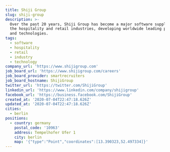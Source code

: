 ```yaml
---
title: Shiji Group
slug: shiji-group
description: >-
  Over the past 20 years, Shiji Group has become a major software supplier in
  the hospitality and retail industries, developing worldwide leading products
  and technologies.
tags:
  - software
  - hospitality
  - retail
  - industry
  - technology
company_url: 'https://www.shijigroup.com'
job_board_url: 'https://www.shijigroup.com/careers'
job_board_provider: smartrecruiters
job_board_hostname: ShijiGroup
twitter_url: 'https://twitter.com/ShijiGroup'
linkedin_url: 'https://www.linkedin.com/company/shijigroup'
facebook_url: 'https://business.facebook.com/ShijiGroup'
created_at: '2020-07-04T22:47:18.626Z'
updated_at: '2020-07-04T22:47:18.626Z'
cities:
  - berlin
positions:
  - country: germany
    postal_code: '10963'
    address: Tempelhofer Ufer 1
    city: berlin
    map: '{"type":"Point","coordinates":[13.390323,52.497334]}'
---
```


